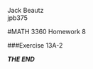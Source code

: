 <html font color = white>

Jack Beautz  
jpb375  

#MATH 3360 Homework 8

###Exercise 13A-2









***THE END***
